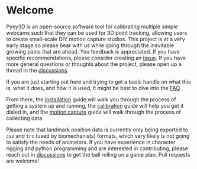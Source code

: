 
# Welcome


Pyxy3D is an open-source software tool for calibrating multiple simple webcams such that they can be used for 3D point tracking, allowing users to create small-scale DIY motion capture studios. This project is at a very early stage so please bear with us while going through the inevitable growing pains that are ahead. You feedback is appreciated. If you have specific recommendations, please consider creating an [issue](https://github.com/mprib/pyxy3d/issues). If you have more general questions or thoughts about the project, please open up a thread in the [discussions](https://github.com/mprib/pyxy3d/discussions).

If you are just starting out here and trying to get a basic handle on what this is, what it does, and how it is used, it might be best to dive into the [FAQ]().

From there, the [installation]() guide will walk you through the process of getting a system up and running, the [calibration]() guide will help you get it dialed in, and the [motion capture]() guide will walk through the process of collecting data.

Please note that landmark position data is currently only being exported to `csv` and `trc` (used by biomechanists) formats, which very likely is not going to satisfy the needs of animators. If you have experience in character rigging and python programming and are interested in contributing, please reach out in [discussions]() to get the ball rolling on a game plan. Pull requests are welcome!